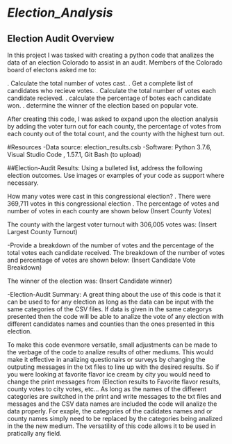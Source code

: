 # *Election_Analysis*

## Election Audit Overview

In this project I  was tasked with creating a python code that analizes the data of an election Colorado to assist in an audit. Members of the Colorado board of electons asked me to:

. Calculate the total number of votes cast.
. Get a complete list of candidates who recieve votes.
. Calculate the total number of votes each candidate recieved.
. calculate the percentage of botes each candidate won.
. determine the winner of the election based on popular vote.

 After creating this code, I was asked to expand upon the election analysis by adding the voter turn out for each county, the percentage of votes from each county out of the total count, and the county with the highest turn out.


#Resources 
-Data source: election_results.csb 
-Software: Python 3.7.6, Visual Studio Code , 1.57.1, Git Bash (to upload)


##Election-Audit Results: Using a bulleted list, address the following election outcomes. Use images or examples of your code as support where necessary.

How many votes were cast in this congressional election?
. There were 369,711 votes in this congressional election
. The percentage of votes and number of votes in each county are shown below
(Insert County Votes)

The county with the largest voter turnout with 306,005 votes was:
(Insert Largest County Turnout)

-Provide a breakdown of the number of votes and the percentage of the total votes each candidate received.
The breakdown of the number of votes and percentage of votes are shown below:
(Insert Candidate Vote Breakdown)

The winner of the election was:
(Insert Candidate winner)

-Election-Audit Summary: 
A great thing about the use of this code is that it can be used to for any election as long as the data can be input with the same categories of the CSV files. If data is given in the same categorys presented then the code will be able to analize the vote of any election with different candidates names and counties than the ones presented in this election.

To make this code evenmore versatile, small adjustments can be made to the verbage of the code to analize results of other mediums. This would make it effective in analizing questionairs or surveys by changing the outputing messages in the txt files to line up with the desired results. So if you were looking at favorite flavor ice cream by city you would need to change the print messages from (Election results to Favorite flavor results, county votes to city votes, etc... 
As long as the names of the different categories are switched in the print and write messages to the txt files and messages and the CSV data names are included the code will analize the data properly. For exaple, the categories of the cadidates names and or county names simply need to be replaced by the categories being analized in the the new medium. The versatility of this code allows it to be used in pratically any field.

